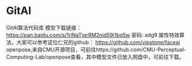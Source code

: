 # GitAI
GitAI算法代码库
模型下载链接：  https://pan.baidu.com/s/1rlNaTjgrRM2nid59i1bq5w  密码: adg9
属性特效算法，大家可以参考这位仁兄的github： https://github.com/vipstone/faceai
openpose,来自CMU开源项目，可前往https://github.com/CMU-Perceptual-Computing-Lab/openpose查看，其中模型文件已放入网盘中，可前往下载。
